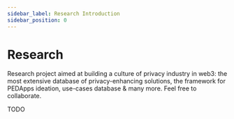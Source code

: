 ```yaml
---
sidebar_label: Research Introduction
sidebar_position: 0
---
```


# Research

Research project aimed at building a culture of privacy industry in web3: the most extensive database of privacy-enhancing solutions, the framework for PEDApps ideation, use-cases database & many more. Feel free to collaborate.

TODO